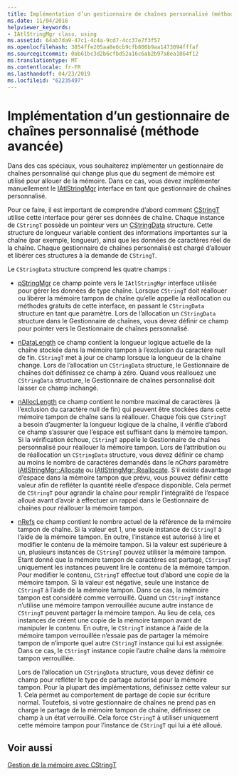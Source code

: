 ```yaml
---
title: Implémentation d’un gestionnaire de chaînes personnalisé (méthode avancée)
ms.date: 11/04/2016
helpviewer_keywords:
- IAtlStringMgr class, using
ms.assetid: 64ab7da9-47c1-4c4a-9cd7-4cc37e7f3f57
ms.openlocfilehash: 3854ffe205aa8e6cb9cfb800b9aa1473094fffaf
ms.sourcegitcommit: 0ab61bc3d2b6cfbd52a16c6ab2b97a8ea1864f12
ms.translationtype: MT
ms.contentlocale: fr-FR
ms.lasthandoff: 04/23/2019
ms.locfileid: "62235497"
---
```

# <a name="implementation-of-a-custom-string-manager-advanced-method"></a>Implémentation d’un gestionnaire de chaînes personnalisé (méthode avancée)

Dans des cas spéciaux, vous souhaiterez implémenter un gestionnaire de chaînes personnalisé qui change plus que du segment de mémoire est utilisé pour allouer de la mémoire. Dans ce cas, vous devez implémenter manuellement le [IAtlStringMgr](../atl-mfc-shared/reference/iatlstringmgr-class.md) interface en tant que gestionnaire de chaînes personnalisé.

Pour ce faire, il est important de comprendre d’abord comment [CStringT](../atl-mfc-shared/reference/cstringt-class.md) utilise cette interface pour gérer ses données de chaîne. Chaque instance de `CStringT` possède un pointeur vers un [CStringData](../atl-mfc-shared/reference/cstringdata-class.md) structure. Cette structure de longueur variable contient des informations importantes sur la chaîne (par exemple, longueur), ainsi que les données de caractères réel de la chaîne. Chaque gestionnaire de chaînes personnalisé est chargé d’allouer et libérer ces structures à la demande de `CStringT`.

Le `CStringData` structure comprend les quatre champs :

- [pStringMgr](../atl-mfc-shared/reference/cstringdata-class.md#pstringmgr) ce champ pointe vers le `IAtlStringMgr` interface utilisée pour gérer les données de type chaîne. Lorsque `CStringT` doit réallouer ou libérer la mémoire tampon de chaîne qu’elle appelle la réallocation ou méthodes gratuits de cette interface, en passant le `CStringData` structure en tant que paramètre. Lors de l’allocation un `CStringData` structure dans le Gestionnaire de chaînes, vous devez définir ce champ pour pointer vers le Gestionnaire de chaînes personnalisé.

- [nDataLength](../atl-mfc-shared/reference/cstringdata-class.md#ndatalength) ce champ contient la longueur logique actuelle de la chaîne stockée dans la mémoire tampon à l’exclusion du caractère null de fin. `CStringT` met à jour ce champ lorsque la longueur de la chaîne change. Lors de l’allocation un `CStringData` structure, le Gestionnaire de chaînes doit définissez ce champ à zéro. Quand vous réallouez une `CStringData` structure, le Gestionnaire de chaînes personnalisé doit laisser ce champ inchangé.

- [nAllocLength](../atl-mfc-shared/reference/cstringdata-class.md#nalloclength) ce champ contient le nombre maximal de caractères (à l’exclusion du caractère null de fin) qui peuvent être stockées dans cette mémoire tampon de chaîne sans la réallouer. Chaque fois que `CStringT` a besoin d’augmenter la longueur logique de la chaîne, il vérifie d’abord ce champ s’assurer que l’espace est suffisant dans la mémoire tampon. Si la vérification échoue, `CStringT` appelle le Gestionnaire de chaînes personnalisé pour réallouer la mémoire tampon. Lors de l’attribution ou de réallocation un `CStringData` structure, vous devez définir ce champ au moins le nombre de caractères demandés dans le *nChars* paramètre [IAtlStringMgr::Allocate](../atl-mfc-shared/reference/iatlstringmgr-class.md#allocate) ou [IAtlStringMgr::Reallocate](../atl-mfc-shared/reference/iatlstringmgr-class.md#reallocate). S’il existe davantage d’espace dans la mémoire tampon que prévu, vous pouvez définir cette valeur afin de refléter la quantité réelle d’espace disponible. Cela permet de `CStringT` pour agrandir la chaîne pour remplir l’intégralité de l’espace alloué avant d’avoir à effectuer un rappel dans le Gestionnaire de chaînes pour réallouer la mémoire tampon.

- [nRefs](../atl-mfc-shared/reference/cstringdata-class.md#nrefs) ce champ contient le nombre actuel de la référence de la mémoire tampon de chaîne. Si la valeur est 1, une seule instance de `CStringT` à l’aide de la mémoire tampon. En outre, l’instance est autorisé à lire et modifier le contenu de la mémoire tampon. Si la valeur est supérieure à un, plusieurs instances de `CStringT` pouvez utiliser la mémoire tampon. Étant donné que la mémoire tampon de caractères est partagé, `CStringT` uniquement les instances peuvent lire le contenu de la mémoire tampon. Pour modifier le contenu, `CStringT` effectue tout d’abord une copie de la mémoire tampon. Si la valeur est négative, seule une instance de `CStringT` à l’aide de la mémoire tampon. Dans ce cas, la mémoire tampon est considéré comme verrouillé. Quand un `CStringT` instance n’utilise une mémoire tampon verrouillée aucune autre instance de `CStringT` peuvent partager la mémoire tampon. Au lieu de cela, ces instances de créent une copie de la mémoire tampon avant de manipuler le contenu. En outre, le `CStringT` instance à l’aide de la mémoire tampon verrouillée n’essaie pas de partager la mémoire tampon de n’importe quel autre `CStringT` instance qui lui est assignée. Dans ce cas, le `CStringT` instance copie l’autre chaîne dans la mémoire tampon verrouillée.

   Lors de l’allocation un `CStringData` structure, vous devez définir ce champ pour refléter le type de partage autorisé pour la mémoire tampon. Pour la plupart des implémentations, définissez cette valeur sur 1. Cela permet au comportement de partage de copie sur écriture normal. Toutefois, si votre gestionnaire de chaînes ne prend pas en charge le partage de la mémoire tampon de chaîne, définissez ce champ à un état verrouillé. Cela force `CStringT` à utiliser uniquement cette mémoire tampon pour l’instance de `CStringT` qui lui a été alloué.

## <a name="see-also"></a>Voir aussi

[Gestion de la mémoire avec CStringT](../atl-mfc-shared/memory-management-with-cstringt.md)
